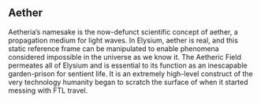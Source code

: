 ## Aether

Aetheria’s namesake is the now-defunct scientific concept of aether, a propagation medium for light waves. In Elysium, aether is real, and this static reference frame can be manipulated to enable phenomena considered impossible in the universe as we know it. The Aetheric Field permeates all of Elysium and is essential to its function as an inescapable garden-prison for sentient life. It is an extremely high-level construct of the very technology humanity began to scratch the surface of when it started messing with FTL travel.